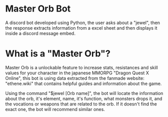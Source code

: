 # Master Orb Bot
 A discord bot developed using Python, the user asks about a "jewel", then the response extracts information from a excel sheet and then displays it inside a discord message embed.


# What is a "Master Orb"?
 Master Orb is a unlockable feature to increase stats, resistances and skill values for your character in the japanese MMORPG "Dragon Quest X Online", this bot is using data extracted from the fanmade website: "ethene.wiki" that contains helpful guides and information about the game.
 
 Using the command "$jewel [Orb name]", the bot will locate the information about the orb, it's element, name, it's function, what monsters drops it, and the vocations or weapons that are related to the orb. If it doesn't find the exact one, the bot will recommend similar ones.
